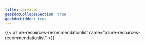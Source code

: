 ```yaml
---
title: services
geekdocCollapseSection: true
geekdocHidden: true
---
```


{{< azure-resources-recommendationlist name="azure-resources-recommendationlist" >}}
